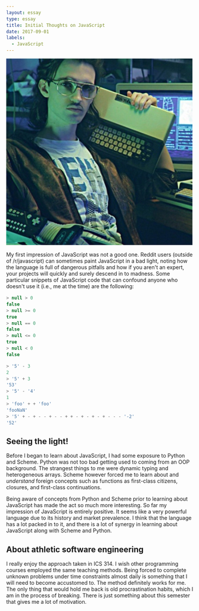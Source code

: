```yaml
---
layout: essay
type: essay
title: Initial Thoughts on JavaScript
date: 2017-09-01
labels:
  - JavaScript
---
```


<img class="ui medium right floated image" src="../images/hackerman.jpg">

My first impression of JavaScript was not a good one. Reddit users (outside of /r/javascript) can sometimes paint JavaScript in a bad light, noting how the language is full of dangerous pitfalls and how if you aren't an expert, your projects will quickly and surely descend in to madness. Some particular snippets of JavaScript code that can confound anyone who doesn't use it (i.e., me at the time) are the following:

```javascript
> null > 0
false
> null >= 0
true
> null == 0
false
> null <= 0
true
> null < 0
false
```
```javascript
> '5' - 3
2
> '5' + 3
'53'
> '5' - '4'
1
> 'foo' + + 'foo'
'fooNaN'
> '5' + - + - - + - - + + - + - + - + - - - '-2'
'52'
```

## Seeing the light!

Before I began to learn about JavaScript, I had some exposure to Python and Scheme. Python was not too bad getting used to coming from an OOP background. The strangest things to me were dynamic typing and heterogeneous arrays. Scheme however forced me to learn about and *understand* foreign concepts such as functions as first-class citizens, closures, and first-class continuations.

Being aware of concepts from Python and Scheme prior to learning about JavaScript has made the act so much more interesting. So far my impression of JavaScript is entirely positive. It seems like a very powerful language due to its history and market prevalence. I think that the language has a lot packed in to it, and there is a lot of synergy in learning about JavaScript along with Scheme and Python.

## About athletic software engineering

I really enjoy the approach taken in ICS 314. I wish other programming courses employed the same teaching methods. Being forced to complete unknown problems under time constraints almost daily is something that I will need to become accustomed to. The method definitely works for me. The only thing that would hold me back is old procrastination habits, which I am in the process of breaking. There is just something about this semester that gives me a lot of motivation.
